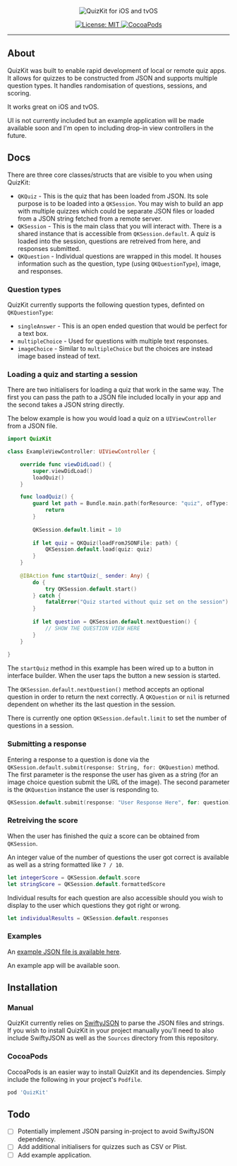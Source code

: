 <p align="center">
    <img src="readme-resources/logo.png" style="max-height: 150px;" alt="QuizKit for iOS and tvOS">
</p>

<p align="center">
    <a href="https://opensource.org/licenses/MIT">
        <img src="https://img.shields.io/badge/License-MIT-yellow.svg" alt="License: MIT">
    </a> <a href="https://cocoapods.org/pods/QuizKit">
        <img src="https://img.shields.io/cocoapods/v/QuizKit.svg" alt="CocoaPods">
    </a>
</p>

---

## About


QuizKit was built to enable rapid development of local or remote quiz apps. It allows for quizzes to be constructed from JSON and supports multiple question types. It handles randomisation of questions, sessions, and scoring.

It works great on iOS and tvOS.

UI is not currently included but an example application will be made available soon and I'm open to including drop-in view controllers in the future.

## Docs

There are three core classes/structs that are visible to you when using QuizKit:

- `QKQuiz` - This is the quiz that has been loaded from JSON. Its sole purpose is to be loaded into a `QKSession`. You may wish to build an app with multiple quizzes which could be separate JSON files or loaded from a JSON string fetched from a remote server.
- `QKSession` - This is the main class that you will interact with. There is a shared instance that is accessible from `QKSession.default`. A quiz is loaded into the session, questions are retreived from here, and responses submitted.
- `QKQuestion` - Individual questions are wrapped in this model. It houses information such as the question, type (using `QKQuestionType`), image, and responses.

### Question types

QuizKit currently supports the following question types, definted on `QKQuestionType`:

- `singleAnswer` - This is an open ended question that would be perfect for a text box.
- `multipleChoice` - Used for questions with multiple text responses.
- `imageChoice` - Similar to `multipleChoice` but the choices are instead image based instead of text.

### Loading a quiz and starting a session

There are two initialisers for loading a quiz that work in the same way. The first you can pass the path to a JSON file included locally in your app and the second takes a JSON string directly.

The below example is how you would load a quiz on a `UIViewController` from a JSON file. 

```swift
import QuizKit

class ExampleViewController: UIViewController {

    override func viewDidLoad() {
        super.viewDidLoad()
        loadQuiz()
    }

    func loadQuiz() {
        guard let path = Bundle.main.path(forResource: "quiz", ofType: "json") else {
            return
        }
        
        QKSession.default.limit = 10
        
        if let quiz = QKQuiz(loadFromJSONFile: path) {
            QKSession.default.load(quiz: quiz)
        }
    }
    
    @IBAction func startQuiz(_ sender: Any) {
        do {
            try QKSession.default.start()
        } catch {
            fatalError("Quiz started without quiz set on the session")
        }
        
        if let question = QKSession.default.nextQuestion() {
            // SHOW THE QUESTION VIEW HERE
        }
    }
    
}
```

The `startQuiz` method in this example has been wired up to a button in interface builder. When the user taps the button a new session is started.

The `QKSession.default.nextQuestion()` method accepts an optional question in order to return the next correctly. A `QKQuestion` or `nil` is returned dependent on whether its the last question in the session.

There is currently one option `QKSession.default.limit` to set the number of questions in a session.

### Submitting a response

Entering a response to a question is done via the `QKSession.default.submit(response: String, for: QKQuestion)` method. The first parameter is the response the user has given as a string (for an image choice question submit the URL of the image). The second parameter is the `QKQuestion` instance the user is responding to.

```swift
QKSession.default.submit(response: "User Response Here", for: question)
```

### Retreiving the score

When the user has finished the quiz a score can be obtained from `QKSession`.

An integer value of the number of questions the user got correct is available as well as a string formatted like `7 / 10`.

```swift
let integerScore = QKSession.default.score
let stringScore = QKSession.default.formattedScore
```

Individual results for each question are also accessible should you wish to display to the user which questions they got right or wrong.

```swift
let individualResults = QKSession.default.responses
```

### Examples

An [example JSON file is available here](readme-resources/example-quiz.json).

An example app will be available soon.

## Installation

### Manual

QuizKit currently relies on [SwiftyJSON](https://github.com/SwiftyJSON/SwiftyJSON) to parse the JSON files and strings. If you wish to install QuizKit in your project manually you'll need to also include SwiftyJSON as well as the `Sources` directory from this repository.

### CocoaPods

CocoaPods is an easier way to install QuizKit and its dependencies. Simply include the following in your project's `Podfile`.

```ruby
pod 'QuizKit'
```

## Todo

- [ ] Potentially implement JSON parsing in-project to avoid SwiftyJSON dependency.
- [ ] Add additional initialisers for quizzes such as CSV or Plist.
- [ ] Add example application.
